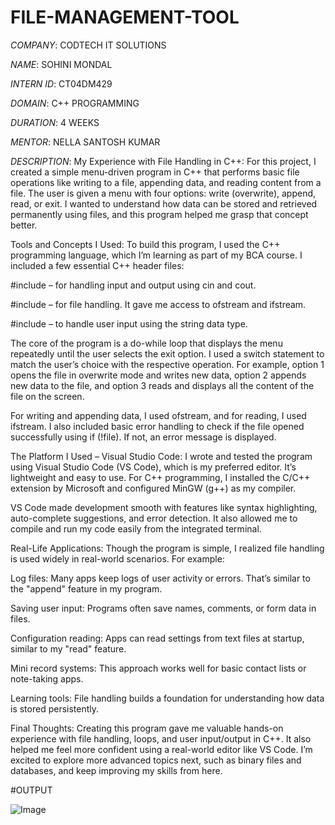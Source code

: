 # FILE-MANAGEMENT-TOOL

*COMPANY*: CODTECH IT SOLUTIONS

*NAME*: SOHINI MONDAL

*INTERN ID*: CT04DM429

*DOMAIN*: C++ PROGRAMMING

*DURATION*: 4 WEEKS

*MENTOR*: NELLA SANTOSH KUMAR

*DESCRIPTION*: My Experience with File Handling in C++:
For this project, I created a simple menu-driven program in C++ that performs basic file operations like writing to a file, appending data, and reading content from a file. The user is given a menu with four options: write (overwrite), append, read, or exit. I wanted to understand how data can be stored and retrieved permanently using files, and this program helped me grasp that concept better.

Tools and Concepts I Used:
To build this program, I used the C++ programming language, which I’m learning as part of my BCA course. I included a few essential C++ header files:

#include <iostream> – for handling input and output using cin and cout.

#include <fstream> – for file handling. It gave me access to ofstream and ifstream.

#include <string> – to handle user input using the string data type.

The core of the program is a do-while loop that displays the menu repeatedly until the user selects the exit option. I used a switch statement to match the user’s choice with the respective operation. For example, option 1 opens the file in overwrite mode and writes new data, option 2 appends new data to the file, and option 3 reads and displays all the content of the file on the screen.

For writing and appending data, I used ofstream, and for reading, I used ifstream. I also included basic error handling to check if the file opened successfully using if (!file). If not, an error message is displayed.

The Platform I Used – Visual Studio Code:
I wrote and tested the program using Visual Studio Code (VS Code), which is my preferred editor. It’s lightweight and easy to use. For C++ programming, I installed the C/C++ extension by Microsoft and configured MinGW (g++) as my compiler.

VS Code made development smooth with features like syntax highlighting, auto-complete suggestions, and error detection. It also allowed me to compile and run my code easily from the integrated terminal.

Real-Life Applications:
Though the program is simple, I realized file handling is used widely in real-world scenarios. For example:

Log files: Many apps keep logs of user activity or errors. That’s similar to the "append" feature in my program.

Saving user input: Programs often save names, comments, or form data in files.

Configuration reading: Apps can read settings from text files at startup, similar to my "read" feature.

Mini record systems: This approach works well for basic contact lists or note-taking apps.

Learning tools: File handling builds a foundation for understanding how data is stored persistently.

Final Thoughts:
Creating this program gave me valuable hands-on experience with file handling, loops, and user input/output in C++. It also helped me feel more confident using a real-world editor like VS Code. I’m excited to explore more advanced topics next, such as binary files and databases, and keep improving my skills from here. 

#OUTPUT

![Image](https://github.com/user-attachments/assets/8455d911-32e7-4699-b798-e97ce0065b18)

